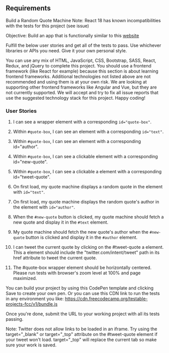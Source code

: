 ## Requirements

Build a Random Quote Machine
Note: React 18 has known incompatibilities with the tests for this project (see issue)

Objective: Build an app that is functionally similar to this [website](https://random-quote-machine.freecodecamp.rocks/.)

Fulfill the below user stories and get all of the tests to pass. Use whichever libraries or APIs you need. Give it your own personal style.

You can use any mix of HTML, JavaScript, CSS, Bootstrap, SASS, React, Redux, and jQuery to complete this project. You should use a frontend framework (like React for example) because this section is about learning frontend frameworks. Additional technologies not listed above are not recommended and using them is at your own risk. We are looking at supporting other frontend frameworks like Angular and Vue, but they are not currently supported. We will accept and try to fix all issue reports that use the suggested technology stack for this project. Happy coding!

### User Stories

1. I can see a wrapper element with a corresponding `id="quote-box"`.

1. Within `#quote-box`, I can see an element with a corresponding `id="text"`.

1. Within `#quote-box`, I can see an element with a corresponding id="author".

1. Within `#quote-box`, I can see a clickable element with a corresponding id="new-quote".

1. Within `#quote-box`, I can see a clickable a element with a corresponding id="tweet-quote".

1. On first load, my quote machine displays a random quote in the element with `id="text"`.

1. On first load, my quote machine displays the random quote's author in the element with `id="author"`.

1. When the `#new-quote` button is clicked, my quote machine should fetch a new quote and display it in the `#text` element.

1. My quote machine should fetch the new quote's author when the `#new-quote` button is clicked and display it in the `#author` element.

1. I can tweet the current quote by clicking on the #tweet-quote a element. This a element should include the "twitter.com/intent/tweet" path in its href attribute to tweet the current quote.

1. The #quote-box wrapper element should be horizontally centered. Please run tests with browser's zoom level at 100% and page maximized.

You can build your project by using this CodePen template and clicking Save to create your own pen. Or you can use this CDN link to run the tests in any environment you like: https://cdn.freecodecamp.org/testable-projects-fcc/v1/bundle.js

Once you're done, submit the URL to your working project with all its tests passing.

Note: Twitter does not allow links to be loaded in an iframe. Try using the target="\_blank" or target="\_top" attribute on the #tweet-quote element if your tweet won't load. target="\_top" will replace the current tab so make sure your work is saved.

